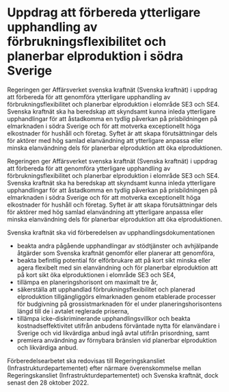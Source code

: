# Uppdrag att förbereda ytterligare upphandling av förbrukningsflexibilitet och planerbar elproduktion i södra Sverige

Regeringen ger Affärsverket svenska kraftnät (Svenska kraftnät) i uppdrag att förbereda för att genomföra ytterligare upphandling av förbrukningsflexibilitet och planerbar elproduktion i elområde SE3 och SE4. Svenska kraftnät ska ha beredskap att skyndsamt kunna inleda ytterligare upphandlingar för att åstadkomma en tydlig påverkan på prisbildningen på elmarknaden i södra Sverige och för att motverka exceptionellt höga elkostnader för hushåll och företag. Syftet är att skapa förutsättningar dels för aktörer med hög samlad elanvändning att ytterligare anpassa eller minska elanvändning dels för planerbar elproduktion att öka elproduktionen.

Regeringen ger Affärsverket svenska kraftnät (Svenska kraftnät) i uppdrag att förbereda för att genomföra ytterligare upphandling av förbrukningsflexibilitet och planerbar elproduktion i elområde SE3 och SE4. Svenska kraftnät ska ha beredskap att skyndsamt kunna inleda ytterligare upphandlingar för att åstadkomma en tydlig påverkan på prisbildningen på elmarknaden i södra Sverige och för att motverka exceptionellt höga elkostnader för hushåll och företag. Syftet är att skapa förutsättningar dels för aktörer med hög samlad elanvändning att ytterligare anpassa eller minska elanvändning dels för planerbar elproduktion att öka elproduktionen.

Svenska kraftnät ska vid förberedelsen av upphandlingsdokumentationen

* beakta andra pågående upphandlingar av stödtjänster och avhjälpande åtgärder som Svenska kraftnät genomför eller planerar att genomföra,
* beakta befintlig potential för elförbrukare att på kort sikt minska eller
agera flexibelt med sin elanvändning och för planerbar elproduktion att på kort sikt öka elproduktionen i elområde SE3 och SE4,
* tillämpa en planeringshorisont om maximalt tre år,
* säkerställa att upphandlad förbrukningsflexibilitet och planerad elproduktion tillgängliggörs elmarknaden genom etablerade processer för budgivning på grossistmarknaden för el under planeringshorisontens längd till de i avtalet reglerade priserna,
* tillämpa icke-diskriminerande upphandlingsvillkor och beakta kostnadseffektivitet utifrån anbudens förväntade nytta för elanvändare i Sverige och vid likvärdiga anbud ingå avtal utifrån prisordning, samt
* premiera användning av förnybara bränslen vid planerbar elproduktion och likvärdiga anbud.

Förberedelsearbetet ska redovisas till Regeringskansliet (Infrastrukturdepartementet) efter närmare överenskommelse mellan Regeringskansliet (Infrastrukturdepartementet) och Svenska kraftnät, dock senast den 28 oktober 2022.
